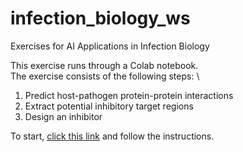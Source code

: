 # infection_biology_ws
Exercises for AI Applications in Infection Biology

This exercise runs through a Colab notebook. \
The exercise consists of the following steps: \
1. Predict host-pathogen protein-protein interactions
2. Extract potential inhibitory target regions
3. Design an inhibitor

To start, [click this link](https://colab.research.google.com/github/patrickbryant1/infection_biology_ws/blob/main/Infection_biology_ws.ipynb) and follow the instructions.
